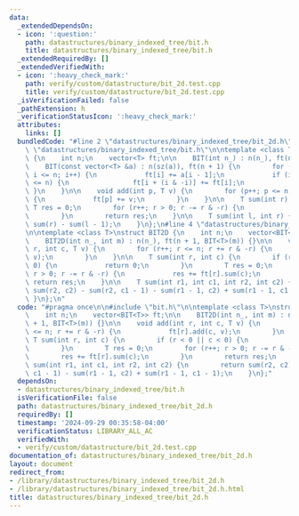 ```yaml
---
data:
  _extendedDependsOn:
  - icon: ':question:'
    path: datastructures/binary_indexed_tree/bit.h
    title: datastructures/binary_indexed_tree/bit.h
  _extendedRequiredBy: []
  _extendedVerifiedWith:
  - icon: ':heavy_check_mark:'
    path: verify/custom/datastructure/bit_2d.test.cpp
    title: verify/custom/datastructure/bit_2d.test.cpp
  _isVerificationFailed: false
  _pathExtension: h
  _verificationStatusIcon: ':heavy_check_mark:'
  attributes:
    links: []
  bundledCode: "#line 2 \"datastructures/binary_indexed_tree/bit_2d.h\"\n\n#line 2\
    \ \"datastructures/binary_indexed_tree/bit.h\"\n\ntemplate <class T>\nstruct BIT\
    \ {\n    int n;\n    vector<T> ft;\n\n    BIT(int n_) : n(n_), ft(n + 1) {}\n\n\
    \    BIT(const vector<T> &a) : n(sz(a)), ft(n + 1) {\n        for (int i = 1;\
    \ i <= n; i++) {\n            ft[i] += a[i - 1];\n            if (i + (i & -i)\
    \ <= n) {\n                ft[i + (i & -i)] += ft[i];\n            }\n       \
    \ }\n    }\n\n    void add(int p, T v) {\n        for (p++; p <= n; p += p & -p)\
    \ {\n            ft[p] += v;\n        }\n    }\n\n    T sum(int r) {\n       \
    \ T res = 0;\n        for (r++; r > 0; r -= r & -r) {\n            res += ft[r];\n\
    \        }\n        return res;\n    }\n\n    T sum(int l, int r) {\n        return\
    \ sum(r) - sum(l - 1);\n    }\n};\n#line 4 \"datastructures/binary_indexed_tree/bit_2d.h\"\
    \n\ntemplate <class T>\nstruct BIT2D {\n    int n;\n    vector<BIT<T>> ft;\n\n\
    \    BIT2D(int n_, int m) : n(n_), ft(n + 1, BIT<T>(m)) {}\n\n    void add(int\
    \ r, int c, T v) {\n        for (r++; r <= n; r += r & -r) {\n            ft[r].add(c,\
    \ v);\n        }\n    }\n\n    T sum(int r, int c) {\n        if (r < 0 || c <\
    \ 0) {\n            return 0;\n        }\n        T res = 0;\n        for (r++;\
    \ r > 0; r -= r & -r) {\n            res += ft[r].sum(c);\n        }\n       \
    \ return res;\n    }\n\n    T sum(int r1, int c1, int r2, int c2) {\n        return\
    \ sum(r2, c2) - sum(r2, c1 - 1) - sum(r1 - 1, c2) + sum(r1 - 1, c1 - 1);\n   \
    \ }\n};\n"
  code: "#pragma once\n\n#include \"bit.h\"\n\ntemplate <class T>\nstruct BIT2D {\n\
    \    int n;\n    vector<BIT<T>> ft;\n\n    BIT2D(int n_, int m) : n(n_), ft(n\
    \ + 1, BIT<T>(m)) {}\n\n    void add(int r, int c, T v) {\n        for (r++; r\
    \ <= n; r += r & -r) {\n            ft[r].add(c, v);\n        }\n    }\n\n   \
    \ T sum(int r, int c) {\n        if (r < 0 || c < 0) {\n            return 0;\n\
    \        }\n        T res = 0;\n        for (r++; r > 0; r -= r & -r) {\n    \
    \        res += ft[r].sum(c);\n        }\n        return res;\n    }\n\n    T\
    \ sum(int r1, int c1, int r2, int c2) {\n        return sum(r2, c2) - sum(r2,\
    \ c1 - 1) - sum(r1 - 1, c2) + sum(r1 - 1, c1 - 1);\n    }\n};"
  dependsOn:
  - datastructures/binary_indexed_tree/bit.h
  isVerificationFile: false
  path: datastructures/binary_indexed_tree/bit_2d.h
  requiredBy: []
  timestamp: '2024-09-29 00:35:58-04:00'
  verificationStatus: LIBRARY_ALL_AC
  verifiedWith:
  - verify/custom/datastructure/bit_2d.test.cpp
documentation_of: datastructures/binary_indexed_tree/bit_2d.h
layout: document
redirect_from:
- /library/datastructures/binary_indexed_tree/bit_2d.h
- /library/datastructures/binary_indexed_tree/bit_2d.h.html
title: datastructures/binary_indexed_tree/bit_2d.h
---
```

